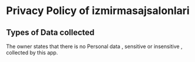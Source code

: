 
<h1>Privacy Policy of izmirmasajsalonlari</h1>



<h2>Types of Data collected</h2>

The owner states that there is no Personal data , sensitive or insensitive , collected by this app.


